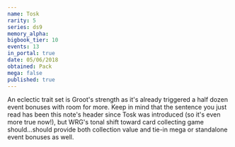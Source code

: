 ```yaml
---
name: Tosk
rarity: 5
series: ds9
memory_alpha:
bigbook_tier: 10
events: 13
in_portal: true
date: 05/06/2018
obtained: Pack
mega: false
published: true
---
```


An eclectic trait set is Groot's strength as it's already triggered a half dozen event bonuses with room for more. Keep in mind that the sentence you just read has been this note's header since Tosk was introduced (so it's even more true now!), but WRG's tonal shift toward card collecting game should...should provide both collection value and tie-in mega or standalone event bonuses as well.
